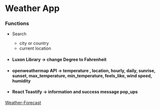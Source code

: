 # Weather App
### Functions ###
- Search 
  - city or country 
  - current location
- #### Luxon Library ->  change Degree to Fahrenheit    

- #### openweathermap API -> temperature , location, hourly, daily, sunrise, sunset, max_temperature, min_temperature, feels_like, wind speed, humidity

- #### React Toastify -> information and success message pop_ups
[Weather-Forecast](https://sunny-weatherapp.netlify.app/)
